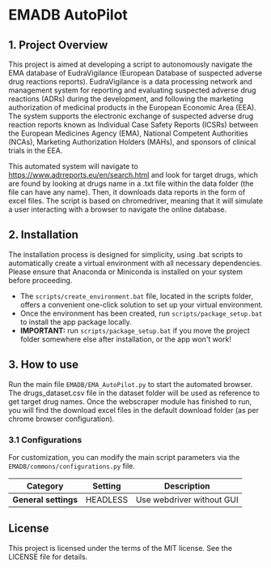 # EMADB AutoPilot

## 1. Project Overview
This project is aimed at developing a script to autonomously navigate the EMA database of EudraVigilance (European Database of suspected adverse drug reactions reports). EudraVigilance is a data processing network and management system for reporting and evaluating suspected adverse drug reactions (ADRs) during the development, and following the marketing authorization of medicinal products in the European Economic Area (EEA). The system supports the electronic exchange of suspected adverse drug reaction reports known as Individual Case Safety Reports (ICSRs) between the European Medicines Agency (EMA), National Competent Authorities (NCAs), Marketing Authorization Holders (MAHs), and sponsors of clinical trials in the EEA. 

This automated system will navigate to https://www.adrreports.eu/en/search.html and look for target drugs, which are found by looking at drugs name in a .txt file within the data folder (the file can have any name). Then, it downloads data reports in the form of excel files. The script is based on chromedriver, meaning that it will simulate a user interacting with a browser to navigate the online database. 

## 2. Installation 
The installation process is designed for simplicity, using .bat scripts to automatically create a virtual environment with all necessary dependencies. Please ensure that Anaconda or Miniconda is installed on your system before proceeding.

- The `scripts/create_environment.bat` file, located in the scripts folder, offers a convenient one-click solution to set up your virtual environment.
- Once the environment has been created, run `scripts/package_setup.bat` to install the app package locally.
- **IMPORTANT:** run `scripts/package_setup.bat` if you move the project folder somewhere else after installation, or the app won't work!

## 3. How to use
Run the main file `EMADB/EMA_AutoPilot.py` to start the automated browser. The drugs_dataset.csv file in the dataset folder will be used as reference to get target drug names. Once the webscraper module has finished to run, you will find the download excel files in the default download folder (as per chrome browser configuration).

### 3.1 Configurations
For customization, you can modify the main script parameters via the `EMADB/commons/configurations.py` file. 

| Category                | Setting                | Description                                                    |
|-------------------------|------------------------|----------------------------------------------------------------|
| **General settings**    | HEADLESS               | Use webdriver without GUI                                      |


## License
This project is licensed under the terms of the MIT license. See the LICENSE file for details.



